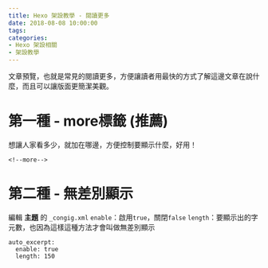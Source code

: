 ```yaml
---
title: Hexo 架設教學 - 閱讀更多
date: 2018-08-08 10:00:00
tags:
categories:
- Hexo 架設相關
- 架設教學
---
```

文章預覽，也就是常見的閱讀更多，方便讓讀者用最快的方式了解這邊文章在說什麼，而且可以讓版面更簡潔美觀。
<!--more-->
# 第一種 - more標籤 (推薦)
想讓人家看多少，就加在哪邊，方便控制要顯示什麼，好用！
```
<!--more-->
```
# 第二種 - 無差別顯示
編輯 **主題** 的 `_congig.xml`
`enable`：啟用`true`，關閉`false`
`length`：要顯示出的字元數，也因為這樣這種方法才會叫做無差別顯示
```
auto_excerpt:
  enable: true
  length: 150
```
